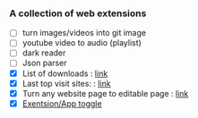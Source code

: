 ### A collection of web extensions
- [ ] turn images/videos into git image
- [ ] youtube video to audio (playlist)
- [ ] dark reader
- [ ] Json parser
- [x] List of downloads : [link](https://github.com/haikelfazzani/chrome-extensions/tree/master/downloads)
- [x] Last top visit sites: : [link](https://github.com/haikelfazzani/chrome-extensions/tree/master/last-top-sites-visit)
- [x] Turn any website page to editable page : [link](https://github.com/haikelfazzani/chrome-extensions/tree/master/edit-page)
- [x] [Exentsion/App toggle](https://github.com/haikelfazzani/chrome-extensions/tree/master/extension-toggle)